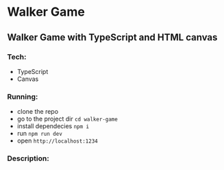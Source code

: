 # Walker Game

## Walker Game with TypeScript and HTML canvas

### Tech:
- TypeScript
- Canvas

### Running:
- clone the repo
- go to the project dir `cd walker-game`
- install dependecies `npm i`
- run `npm run dev`
- open `http://localhost:1234`

### Description:

